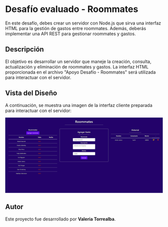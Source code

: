 # Desafío evaluado - Roommates

En este desafío, debes crear un servidor con Node.js que sirva una interfaz HTML para la gestión de gastos entre roommates. Además, deberás implementar una API REST para gestionar roommates y gastos.

## Descripción

El objetivo es desarrollar un servidor que maneje la creación, consulta, actualización y eliminación de roommates y gastos. La interfaz HTML proporcionada en el archivo "Apoyo Desafío - Roommates" será utilizada para interactuar con el servidor.

## Vista del Diseño

A continuación, se muestra una imagen de la interfaz cliente preparada para interactuar con el servidor:

![roommates](screenshot/roommates.png)

## Autor

Este proyecto fue desarrollado por **Valeria Torrealba**.
